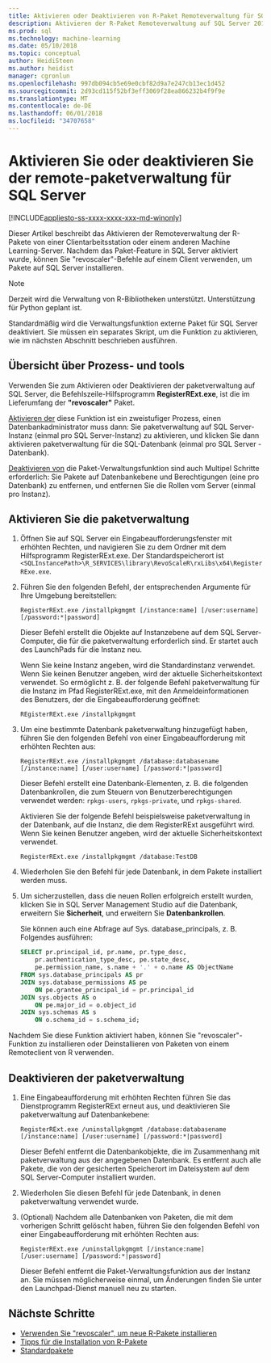 ```yaml
---
title: Aktivieren oder Deaktivieren von R-Paket Remoteverwaltung für SQL Server-Machine Learning | Microsoft Docs
description: Aktivieren der R-Paket Remoteverwaltung auf SQL Server 2016 R Services oder SQL Server 2017 Machine Learning Services (Datenbankintern)
ms.prod: sql
ms.technology: machine-learning
ms.date: 05/10/2018
ms.topic: conceptual
author: HeidiSteen
ms.author: heidist
manager: cgronlun
ms.openlocfilehash: 997db094cb5e69e0cbf82d9a7e247cb13ec1d452
ms.sourcegitcommit: 2d93cd115f52bf3eff3069f28ea866232b4f9f9e
ms.translationtype: MT
ms.contentlocale: de-DE
ms.lasthandoff: 06/01/2018
ms.locfileid: "34707658"
---
```

# <a name="enable-or-disable-remote-package-management-for-sql-server"></a>Aktivieren Sie oder deaktivieren Sie der remote-paketverwaltung für SQL Server
[!INCLUDE[appliesto-ss-xxxx-xxxx-xxx-md-winonly](../../includes/appliesto-ss-xxxx-xxxx-xxx-md-winonly.md)]

Dieser Artikel beschreibt das Aktivieren der Remoteverwaltung der R-Pakete von einer Clientarbeitsstation oder einem anderen Machine Learning-Server. Nachdem das Paket-Feature in SQL Server aktiviert wurde, können Sie "revoscaler"-Befehle auf einem Client verwenden, um Pakete auf SQL Server installieren.

> [!NOTE]
> Derzeit wird die Verwaltung von R-Bibliotheken unterstützt. Unterstützung für Python geplant ist.

Standardmäßig wird die Verwaltungsfunktion externe Paket für SQL Server deaktiviert. Sie müssen ein separates Skript, um die Funktion zu aktivieren, wie im nächsten Abschnitt beschrieben ausführen.

## <a name="overview-of-process-and-tools"></a>Übersicht über Prozess- und tools

Verwenden Sie zum Aktivieren oder Deaktivieren der paketverwaltung auf SQL Server, die Befehlszeile-Hilfsprogramm **RegisterRExt.exe**, ist die im Lieferumfang der **"revoscaler"** Paket.

[Aktivieren der](#bkmk_enable) diese Funktion ist ein zweistufiger Prozess, einen Datenbankadministrator muss dann: Sie paketverwaltung auf SQL Server-Instanz (einmal pro SQL Server-Instanz) zu aktivieren, und klicken Sie dann aktivieren paketverwaltung für die SQL-Datenbank (einmal pro SQL Server -Datenbank).

[Deaktivieren von](#bkmk_disable) die Paket-Verwaltungsfunktion sind auch Multipel Schritte erforderlich: Sie Pakete auf Datenbankebene und Berechtigungen (eine pro Datenbank) zu entfernen, und entfernen Sie die Rollen vom Server (einmal pro Instanz).

## <a name="bkmk_enable"></a> Aktivieren Sie die paketverwaltung

1. Öffnen Sie auf SQL Server ein Eingabeaufforderungsfenster mit erhöhten Rechten, und navigieren Sie zu dem Ordner mit dem Hilfsprogramm RegisterRExt.exe. Der Standardspeicherort ist `<SQLInstancePath>\R_SERVICES\library\RevoScaleR\rxLibs\x64\RegisterRExe.exe`.

2. Führen Sie den folgenden Befehl, der entsprechenden Argumente für Ihre Umgebung bereitstellen:

    `RegisterRExt.exe /installpkgmgmt [/instance:name] [/user:username] [/password:*|password]`

    Dieser Befehl erstellt die Objekte auf Instanzebene auf dem SQL Server-Computer, die für die paketverwaltung erforderlich sind. Er startet auch des LaunchPads für die Instanz neu.

    Wenn Sie keine Instanz angeben, wird die Standardinstanz verwendet. Wenn Sie keinen Benutzer angeben, wird der aktuelle Sicherheitskontext verwendet. So ermöglicht z. B. der folgende Befehl paketverwaltung für die Instanz im Pfad RegisterRExt.exe, mit den Anmeldeinformationen des Benutzers, der die Eingabeaufforderung geöffnet:

    `REgisterRExt.exe /installpkgmgmt`

3. Um eine bestimmte Datenbank paketverwaltung hinzugefügt haben, führen Sie den folgenden Befehl von einer Eingabeaufforderung mit erhöhten Rechten aus:

    `RegisterRExt.exe /installpkgmgmt /database:databasename [/instance:name] [/user:username] [/password:*|password]`
   
    Dieser Befehl erstellt eine Datenbank-Elementen, z. B. die folgenden Datenbankrollen, die zum Steuern von Benutzerberechtigungen verwendet werden: `rpkgs-users`, `rpkgs-private`, und `rpkgs-shared`.

    Aktivieren Sie der folgende Befehl beispielsweise paketverwaltung in der Datenbank, auf die Instanz, die dem RegisterRExt ausgeführt wird. Wenn Sie keinen Benutzer angeben, wird der aktuelle Sicherheitskontext verwendet.

    `RegisterRExt.exe /installpkgmgmt /database:TestDB`

4. Wiederholen Sie den Befehl für jede Datenbank, in dem Pakete installiert werden muss.

5. Um sicherzustellen, dass die neuen Rollen erfolgreich erstellt wurden, klicken Sie in SQL Server Management Studio auf die Datenbank, erweitern Sie **Sicherheit**, und erweitern Sie **Datenbankrollen**.

    Sie können auch eine Abfrage auf Sys. database_principals, z. B. Folgendes ausführen:

    ```SQL
    SELECT pr.principal_id, pr.name, pr.type_desc,   
        pr.authentication_type_desc, pe.state_desc,   
        pe.permission_name, s.name + '.' + o.name AS ObjectName  
    FROM sys.database_principals AS pr  
    JOIN sys.database_permissions AS pe  
        ON pe.grantee_principal_id = pr.principal_id  
    JOIN sys.objects AS o  
        ON pe.major_id = o.object_id  
    JOIN sys.schemas AS s  
        ON o.schema_id = s.schema_id;
    ```

Nachdem Sie diese Funktion aktiviert haben, können Sie "revoscaler"-Funktion zu installieren oder Deinstallieren von Paketen von einem Remoteclient von R verwenden.

## <a name="bkmk_disable"></a> Deaktivieren der paketverwaltung

1. Eine Eingabeaufforderung mit erhöhten Rechten führen Sie das Dienstprogramm RegisterRExt erneut aus, und deaktivieren Sie paketverwaltung auf Datenbankebene:

    `RegisterRExt.exe /uninstallpkgmgmt /database:databasename [/instance:name] [/user:username] [/password:*|password]`

    Dieser Befehl entfernt die Datenbankobjekte, die im Zusammenhang mit paketverwaltung aus der angegebenen Datenbank. Es entfernt auch alle Pakete, die von der gesicherten Speicherort im Dateisystem auf dem SQL Server-Computer installiert wurden.

2. Wiederholen Sie diesen Befehl für jede Datenbank, in denen paketverwaltung verwendet wurde.

3.  (Optional) Nachdem alle Datenbanken von Paketen, die mit dem vorherigen Schritt gelöscht haben, führen Sie den folgenden Befehl von einer Eingabeaufforderung mit erhöhten Rechten aus:

    `RegisterRExt.exe /uninstallpkgmgmt [/instance:name] [/user:username] [/password:*|password]`

    Dieser Befehl entfernt die Paket-Verwaltungsfunktion aus der Instanz an. Sie müssen möglicherweise einmal, um Änderungen finden Sie unter den Launchpad-Dienst manuell neu zu starten.

## <a name="next-steps"></a>Nächste Schritte

+ [Verwenden Sie "revoscaler", um neue R-Pakete installieren](use-revoscaler-to-manage-r-packages.md)
+ [Tipps für die Installation von R-Pakete](packages-installed-in-user-libraries.md)
+ [Standardpakete](installing-and-managing-r-packages.md)